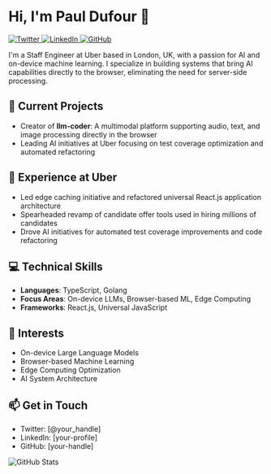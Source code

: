 # Hi, I'm Paul Dufour 👋
<div align="left">
  <a href="https://twitter.com/[your-handle]">
    <img src="https://img.shields.io/twitter/follow/[your-handle]?label=Twitter&logo=twitter&style=flat-square&color=0072b1&logoColor=ffffff" alt="Twitter" />
  </a>
  <a href="https://linkedin.com/in/[your-profile]">
    <img src="https://img.shields.io/static/v1?logo=linkedin&style=flat-square&color=0072b1&label=LinkedIn&message=%20" alt="LinkedIn" />
  </a>
  <a href="https://github.com/[your-handle]">
    <img src="https://img.shields.io/github/followers/[your-handle]?logo=github&style=flat-square&color=0072b1&label=GitHub" alt="GitHub" />
  </a>
</div>

I'm a Staff Engineer at Uber based in London, UK, with a passion for AI and on-device machine learning. I specialize in building systems that bring AI capabilities directly to the browser, eliminating the need for server-side processing.

## 🚀 Current Projects
- Creator of **llm-coder**: A multimodal platform supporting audio, text, and image processing directly in the browser
- Leading AI initiatives at Uber focusing on test coverage optimization and automated refactoring

## 💼 Experience at Uber
- Led edge caching initiative and refactored universal React.js application architecture
- Spearheaded revamp of candidate offer tools used in hiring millions of candidates
- Drove AI initiatives for automated test coverage improvements and code refactoring

## 💻 Technical Skills
- **Languages**: TypeScript, Golang
- **Focus Areas**: On-device LLMs, Browser-based ML, Edge Computing
- **Frameworks**: React.js, Universal JavaScript

## 🌟 Interests
- On-device Large Language Models
- Browser-based Machine Learning
- Edge Computing Optimization
- AI System Architecture

## 📫 Get in Touch
- Twitter: [@your_handle]
- LinkedIn: [your-profile]
- GitHub: [your-handle]

![GitHub Stats](https://github-readme-stats.vercel.app/api?username=[your-handle]&show_icons=true&theme=dark)
